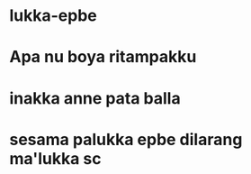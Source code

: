 # lukka-epbe
# Apa nu boya ritampakku
# inakka anne pata balla
# sesama palukka epbe dilarang ma'lukka sc
